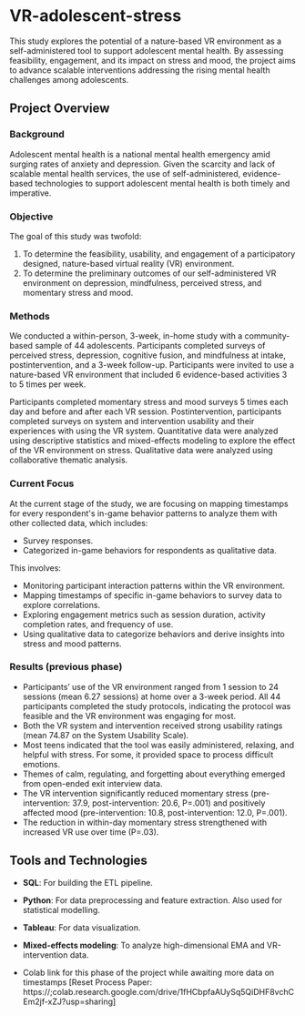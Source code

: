 # VR-adolescent-stress
This study explores the potential of a nature-based VR environment as a self-administered tool to support adolescent mental health. By assessing feasibility, engagement, and its impact on stress and mood, the project aims to advance scalable interventions addressing the rising mental health challenges among adolescents.
## Project Overview

### Background
Adolescent mental health is a national mental health emergency amid surging rates of anxiety and depression. Given the scarcity and lack of scalable mental health services, the use of self-administered, evidence-based technologies to support adolescent mental health is both timely and imperative.

### Objective
The goal of this study was twofold:
1. To determine the feasibility, usability, and engagement of a participatory designed, nature-based virtual reality (VR) environment.
2. To determine the preliminary outcomes of our self-administered VR environment on depression, mindfulness, perceived stress, and momentary stress and mood.

### Methods
We conducted a within-person, 3-week, in-home study with a community-based sample of 44 adolescents. Participants completed surveys of perceived stress, depression, cognitive fusion, and mindfulness at intake, postintervention, and a 3-week follow-up. Participants were invited to use a nature-based VR environment that included 6 evidence-based activities 3 to 5 times per week. 

Participants completed momentary stress and mood surveys 5 times each day and before and after each VR session. Postintervention, participants completed surveys on system and intervention usability and their experiences with using the VR system. Quantitative data were analyzed using descriptive statistics and mixed-effects modeling to explore the effect of the VR environment on stress. Qualitative data were analyzed using collaborative thematic analysis.

### Current Focus
At the current stage of the study, we are focusing on mapping timestamps for every respondent's in-game behavior patterns to analyze them with other collected data, which includes:
- Survey responses.
- Categorized in-game behaviors for respondents as qualitative data.

This involves:
- Monitoring participant interaction patterns within the VR environment.
- Mapping timestamps of specific in-game behaviors to survey data to explore correlations.
- Exploring engagement metrics such as session duration, activity completion rates, and frequency of use.
- Using qualitative data to categorize behaviors and derive insights into stress and mood patterns.

### Results (previous phase)
- Participants’ use of the VR environment ranged from 1 session to 24 sessions (mean 6.27 sessions) at home over a 3-week period. All 44 participants completed the study protocols, indicating the protocol was feasible and the VR environment was engaging for most.
- Both the VR system and intervention received strong usability ratings (mean 74.87 on the System Usability Scale).
- Most teens indicated that the tool was easily administered, relaxing, and helpful with stress. For some, it provided space to process difficult emotions.
- Themes of calm, regulating, and forgetting about everything emerged from open-ended exit interview data.
- The VR intervention significantly reduced momentary stress (pre-intervention: 37.9, post-intervention: 20.6, P=.001) and positively affected mood (pre-intervention: 10.8, post-intervention: 12.0, P=.001).
- The reduction in within-day momentary stress strengthened with increased VR use over time (P=.03).

## Tools and Technologies

- **SQL**: For building the ETL pipeline.
- **Python**: For data preprocessing and feature extraction. Also used for statistical modelling.
- **Tableau**: For data visualization.
- **Mixed-effects modeling**: To analyze high-dimensional EMA and VR-intervention data.


- Colab link for this phase of the project while awaiting more data on timestamps [Reset Process Paper: https://;colab.research.google.com/drive/1fHCbpfaAUySq5QiDHF8vchCEm2jf-xZJ?usp=sharing]
